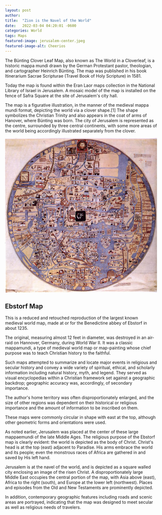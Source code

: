 ```yaml
---
layout: post 
author: 
title:  "Zion is the Navel of the World"
date:   2022-03-04 04:20:01 -0600
categories: World
tags: Maps 
featured-image: jerusalem-center.jpeg
featured-image-alt: Cheerios
---
```


The Bünting Clover Leaf Map, also known as The World in a Cloverleaf, is a historic mappa mundi drawn by the German Protestant pastor, theologian, and cartographer Heinrich Bünting. The map was published in his book Itinerarium Sacrae Scripturae (Travel Book of Holy Scripture) in 1581.

Today the map is found within the Eran Laor maps collection in the National Library of Israel in Jerusalem. A mosaic model of the map is installed on the fence of Safra Square at the site of Jerusalem's city hall.

The map is a figurative illustration, in the manner of the medieval mappa mundi format, depicting the world via a clover shape.[1] The shape symbolizes the Christian Trinity and also appears in the coat of arms of Hanover, where Bünting was born. The city of Jerusalem is represented as the centre, surrounded by three central continents, with some more areas of the world being accordingly illustrated separately from the clover.

<a href="https://en.wikipedia.org/wiki/Bünting_Clover_Leaf_Map" data-iframely-url></a>

![](/assets/images/navel.jpeg)

## Ebstorf Map 

This is a reduced and retouched reproduction of the largest known medieval world map, made at or for the Benedictine abbey of Ebstorf in about 1235. 

The original, measuring almost 12 feet in diameter, was destroyed in an air-raid on Hannover, Germany, during World War II. It was a classic mappamundi, a type of medieval world map or map-painting whose chief purpose was to teach Christian history to the faithful. 

Such maps attempted to summarize and locate major events in religious and secular history and convey a wide variety of spiritual, ethical, and scholarly information including natural history, myth, and legend. They served as visual encyclopedias within a Christian framework set against a geographic backdrop; geographic accuracy was, accordingly, of secondary importance. 

The author's home territory was often disproportionately enlarged, and the size of other regions was dependent on their historical or religious importance and the amount of information to be inscribed on them. 

These maps were commonly circular in shape with east at the top, although other geometric forms and orientations were used. 

As noted earlier, Jerusalem was placed at the center of these large mappaemundi of the late Middle Ages. The religious purpose of the Ebstorf map is clearly evident: the world is depicted as the body of Christ. Christ's head is at the top (east) adjacent to Paradise. His arms embrace the world and its people; even the monstrous races of Africa are gathered in and saved by His left hand. 

Jerusalem is at the navel of the world, and is depicted as a square walled city enclosing an image of the risen Christ. A disproportionately large Middle East occupies the central portion of the map, with Asia above (east), Africa to the right (south), and Europe at the lower left (northwest). Places and episodes from the Old and New Testaments are prominently depicted. 

In addition, contemporary geographic features including roads and scenic areas are portrayed, indicating that the map was designed to meet secular as well as religious needs of travelers.

